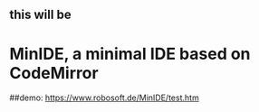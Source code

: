 ## this will be
# MinIDE, a minimal IDE based on CodeMirror

##demo: https://www.robosoft.de/MinIDE/test.htm
